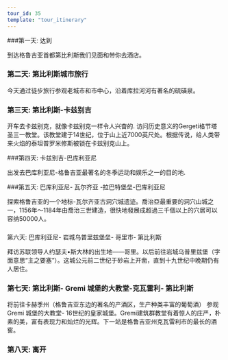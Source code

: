 ```yaml
---
tour_id: 35
template: "tour_itinerary"
---
```

###第一天: 达到


到达格鲁吉亚首都第比利斯我们见面和带你去酒店。

### 第二天: 第比利斯城市旅行

今天通过徒步旅行参观老城市和市中心，沿着库拉河河有著名的硫磺泉。


### 第三天: 第比利斯-卡兹别吉


开车去卡兹别克，就像卡兹别克一样令人兴奋的. 访问历史意义的Gergeti格节塔圣三一教堂。该教堂建于14世纪，位于山上近7000英尺处。根据传说，给人类带来火焰的泰坦普罗米修斯被锁在卡兹别克山上。

###第四天: 卡兹别吉-巴库利亚尼


出发去巴库利亚尼-格鲁吉亚最著名的冬季运动和娱乐之一的目的地.

###第五天: 巴库利亚尼\- 瓦尔齐亚 \-拉巴特堡垒\-巴库利亚尼


探索格鲁吉亚的一个地标-瓦尔齐亚古洞穴城遗迹。喬治亞最重要的洞穴山城之一，1156年～1184年由喬治三世建造，很快地發展成超過三千個以上的穴居可以容纳50000人。

###   
第六天: 巴库利亚尼\- 岩城乌普里兹堡垒\- 哥里市\- 第比利斯


拜访苏联领导人约瑟夫•斯大林的出生地——哥里。以后前往岩城乌普里兹堡（字面意思“主之要塞”）。这城公元前二世纪于砂岩上开凿，直到十九世纪中晚期仍有人居住。 

### 第七天: 第比利斯\- Gremi 城堡的大教堂\-克瓦雷利\- 第比利斯


将前往卡赫季州（格鲁吉亚东边的著名的产酒区，生产种类丰富的葡萄酒）
参观Gremi 城堡的大教堂\- 16世纪的皇家城堡。Gremi建筑群教堂有着惊人的庄严，朴素的美，富有表现力和灿烂的光辉。下一站是格鲁吉亚州克瓦雷利市的最长的酒窖。

### 第八天: 离开


